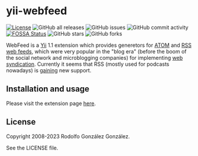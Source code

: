 # yii-webfeed

[![License](https://img.shields.io/badge/License-BSD_3--Clause-blue.svg)](https://opensource.org/licenses/BSD-3-Clause)
![GitHub all releases](https://img.shields.io/github/downloads/rgglez/yii-webfeed/total) 
![GitHub issues](https://img.shields.io/github/issues/rgglez/yii-webfeed) 
![GitHub commit activity](https://img.shields.io/github/commit-activity/y/rgglez/yii-webfeed)
[![FOSSA Status](https://app.fossa.io/api/projects/git%2Bgithub.com%2Frgglez%2Fyii-webfeed.svg?type=shield)](https://app.fossa.io/projects/git%2Bgithub.com%2Frgglez%2Fyii-webfeed?ref=badge_shield)
![GitHub stars](https://img.shields.io/github/stars/rgglez/yii-webfeed?style=social)
![GitHub forks](https://img.shields.io/github/forks/rgglez/yii-webfeed?style=social)

WebFeed is a [Yii](https://yiiframework.com) 1.1 extension which provides generetors for [ATOM](https://en.wikipedia.org/wiki/Atom_(web_standard)) and [RSS](https://en.wikipedia.org/wiki/RSS) [web feeds](https://en.wikipedia.org/wiki/Web_feed), which were very popular in the "blog era" (before the boom of the social network and microblogging companies) for implementing [web syndication](https://en.wikipedia.org/wiki/Web_syndication). Currently it seems that RSS (mostly used for podcasts nowadays) is [gaining](https://www.theverge.com/2021/10/8/22716813/google-chrome-follow-button-rss-reader) new support.

## Installation and usage

Please visit the extension page [here](https://www.yiiframework.com/extension/webfeed).

## License

Copyright 2008-2023 Rodolfo González González.

See the LICENSE file.

